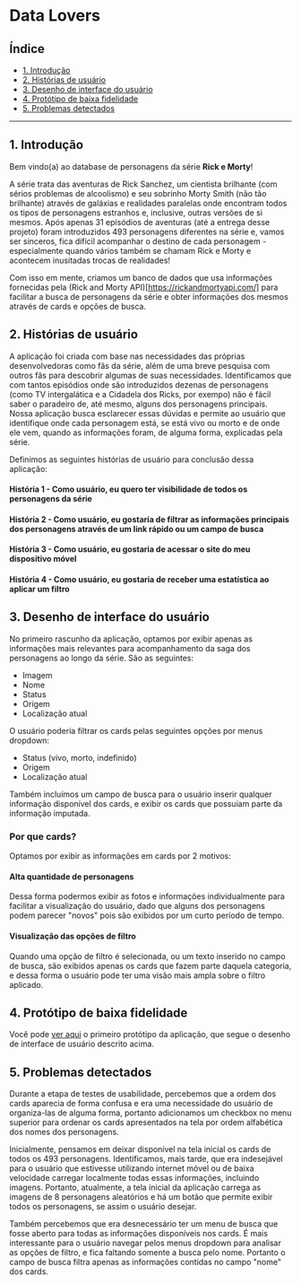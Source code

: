 # Data Lovers

## Índice

* [1. Introdução](#1-preâmbulo)
* [2. Histórias de usuário](#2-Histórias-de-usuário)
* [3. Desenho de interface do usuário](#3-Desenho-de-interface-do-usuário)
* [4. Protótipo de baixa fidelidade](#4-Protótipo-de-baixa-fidelidade)
* [5. Problemas detectados](#5-Problemas-detectados)

***

## 1. Introdução

Bem vindo(a) ao database de personagens da série **Rick e Morty**!

A série trata das aventuras de Rick Sanchez, um cientista brilhante (com sérios problemas de alcoolismo) e seu sobrinho Morty Smith (não tão brilhante) através de galáxias e realidades paralelas onde encontram todos os tipos de personagens estranhos e, inclusive, outras versões de si mesmos.
Após apenas 31 episódios de aventuras (até a entrega desse projeto) foram introduzidos 493 personagens diferentes na série e, vamos ser sinceros, fica difícil acompanhar o destino de cada personagem - especialmente quando vários também se chamam Rick e Morty e acontecem inusitadas trocas de realidades!

Com isso em mente, criamos um banco de dados que usa informações fornecidas pela (Rick and Morty API)[https://rickandmortyapi.com/] para facilitar a busca de personagens da série e obter informações dos mesmos através de cards e opções de busca.

## 2. Histórias de usuário

A aplicação foi criada com base nas necessidades das próprias desenvolvedoras como fãs da série, além de uma breve pesquisa com outros fãs para descobrir algumas de suas necessidades.
Identificamos que com tantos episódios onde são introduzidos dezenas de personagens (como TV intergalática e a Cidadela dos Ricks, por exempo) não é fácil saber o paradeiro de, até mesmo, alguns dos personagens principais. Nossa aplicação busca esclarecer essas dúvidas e permite ao usuário que identifique onde cada personagem está, se está vivo ou morto e de onde ele vem, quando as informações foram, de alguma forma, explicadas pela série.

Definimos as seguintes histórias de usuário para conclusão dessa aplicação:

#### História 1 - Como usuário, eu quero ter visibilidade de todos os personagens da série

#### História 2 - Como usuário, eu gostaria de filtrar as informações principais dos personagens através de um link rápido ou um campo de busca

#### História 3 - Como usuário, eu gostaria de acessar o site do meu dispositivo móvel

#### História 4 - Como usuário, eu gostaria de receber uma estatística ao aplicar um filtro

## 3. Desenho de interface do usuário

No primeiro rascunho da aplicação, optamos por exibir apenas as informações mais relevantes para acompanhamento da saga dos personagens ao longo da série. São as seguintes: 
- Imagem
- Nome
- Status
- Origem 
- Localização atual

O usuário poderia filtrar os cards pelas seguintes opções por menus dropdown:
- Status (vivo, morto, indefinido)
- Origem
- Localização atual

Também incluímos um campo de busca para o usuário inserir qualquer informação disponível dos cards, e exibir os cards que possuiam parte da informação imputada.

### Por que cards?
Optamos por exibir as informações em cards por 2 motivos:

#### Alta quantidade de personagens
Dessa forma podermos exibir as fotos e informações individualmente para facilitar a visualização do usuário, dado que alguns dos personagens podem parecer "novos" pois são exibidos por um curto período de tempo.

#### Visualização das opções de filtro
Quando uma opção de filtro é selecionada, ou um texto inserido no campo de busca, são exibidos apenas os cards que fazem parte daquela categoria, e dessa forma o usuário pode ter uma visão mais ampla sobre o filtro aplicado.

## 4. Protótipo de baixa fidelidade
Você pode [ver aqui](https://marvelapp.com/ce7e2d7/screen/61254595) o primeiro protótipo da aplicação, que segue o desenho de interface de usuário descrito acima.

## 5. Problemas detectados

Durante a etapa de testes de usabilidade, percebemos que a ordem dos cards aparecia de forma confusa e era uma necessidade do usuário de organiza-las de alguma forma, portanto adicionamos um checkbox no menu superior para ordenar os cards apresentados na tela por ordem alfabética dos nomes dos personagens.

Inicialmente, pensamos em deixar disponível na tela inicial os cards de todos os 493 personagens. Identificamos, mais tarde, que era indesejável para o usuário que estivesse utilizando internet móvel ou de baixa velocidade carregar localmente todas essas informações, incluindo imagens. Portanto, atualmente, a tela inicial da aplicação carrega as imagens de 8 personagens aleatórios e há um botão que permite exibir todos os personagens, se assim o usuário desejar.

Também percebemos que era desnecessário ter um menu de busca que fosse aberto para todas as informações disponíveis nos cards. É mais interessante para o usuário navegar pelos menus dropdown para analisar as opções de filtro, e fica faltando somente a busca pelo nome. Portanto o campo de busca filtra apenas as informações contidas no campo "nome" dos cards.
